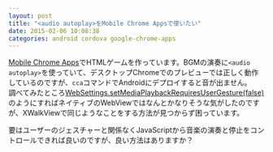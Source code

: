```yaml
---
layout: post
title: "<audio autoplay>をMobile Chrome Appsで使いたい"
date: 2015-02-06 10:08:38
categories: android cordova google-chrome-apps
---
```

<p><a href="https://github.com/MobileChromeApps/mobile-chrome-apps" rel="nofollow">Mobile Chrome Apps</a>でHTMLゲームを作っています。BGMの演奏に<code>&lt;audio autoplay&gt;</code>を使っていて、デスクトップChromeでのプレビューでは正しく動作しているのですが、<code>cca</code>コマンドでAndroidにデプロイすると音が出ません。<br>
調べてみたところ<a href="http://developer.android.com/reference/android/webkit/WebSettings.html#setMediaPlaybackRequiresUserGesture(boolean)" rel="nofollow">WebSettings.setMediaPlaybackRequiresUserGesture(false)</a>のようにすればネイティブのWebViewではなんとかなりそうな気がしたのですが、XWalkViewで同じようなことをする方法が見つからず困っています。</p>

<p>要はユーザーのジェスチャーと関係なくJavaScriptから音楽の演奏と停止をコントロールできれば良いのですが、良い方法はありますか？</p>
